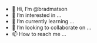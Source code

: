 - 👋 Hi, I’m @bradmatson
- 👀 I’m interested in ...
- 🌱 I’m currently learning ...
- 💞️ I’m looking to collaborate on ...
- 📫 How to reach me ...

<!---
bradmatson/bradmatson is a ✨ special ✨ repository because its `README.md` (this file) appears on your GitHub profile.
You can click the Preview link to take a look at your changes.
--->
